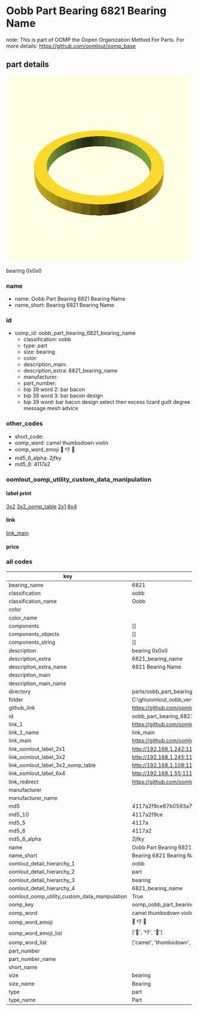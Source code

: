 # Oobb Part Bearing 6821 Bearing Name  

note: This is part of OOMP the Oopen Organization Method For Parts. For more details: https://github.com/oomlout/oomp_base

##  part details
  

[![](3dpr.png)](3dpr.png)

bearing 0x0x0



### name
* name: Oobb Part Bearing 6821 Bearing Name
* name_short: Bearing 6821 Bearing Name
### id
* oomp_id: oobb_part_bearing_6821_bearing_name
  * classification: oobb
  * type: part
  * size: bearing
  * color: 
  * description_main: 
  * description_extra: 6821_bearing_name
  * manufacturer: 
  * part_number: 
  * bip 39 word 2: bar bacon
  * bip 39 word 3: bar bacon design
  * bip 39 word: bar bacon design select then excess lizard guilt degree message mesh advice

### other_codes
* short_code: 
* oomp_word: camel thumbsdown violin
* oomp_word_emoji :camel: :thumbsdown: :violin:
* md5_6_alpha: 2jfky
* md5_6: 4117a2






### oomlout_oomp_utility_custom_data_manipulation
#### label print
[3x2](http://192.168.1.245:1112/?label=oomp%202jfky)
[3x2_oomp_table](http://192.168.1.108:1112/?label=oomp%202jfky)
[2x1](http://192.168.1.242:1112/?label=oomp%202jfky)
[6x4](http://192.168.1.55:1112/?label=oomp%202jfky)    

#### link

[link_main](https://github.com/oomlout/oomlout_oobb_version_4_generated_parts/tree/main/navigation_oomp/oobb/part/bearing//6821_bearing_name/part)                              

#### price







### all codes 
| key | value |  
| --- | --- |  
| bearing_name | 6821 |  
| classification | oobb |  
| classification_name | Oobb |  
| color |  |  
| color_name |  |  
| components | [] |  
| components_objects | [] |  
| components_string | [] |  
| description | bearing 0x0x0 |  
| description_extra | 6821_bearing_name |  
| description_extra_name | 6821 Bearing Name |  
| description_main |  |  
| description_main_name |  |  
| directory | parts/oobb_part_bearing_6821_bearing_name |  
| folder | C:\gh\oomlout_oobb_version_4_generated_parts\parts\oobb_part_bearing_6821_bearing_name |  
| github_link | https://github.com/oomlout/oomlout_oomp_part_src/tree/main/parts/oobb_part_bearing_6821_bearing_name |  
| id | oobb_part_bearing_6821_bearing_name |  
| link_1 | https://github.com/oomlout/oomlout_oobb_version_4_generated_parts/tree/main/navigation_oomp/oobb/part/bearing//6821_bearing_name/part |  
| link_1_name | link_main |  
| link_main | https://github.com/oomlout/oomlout_oobb_version_4_generated_parts/tree/main/navigation_oomp/oobb/part/bearing//6821_bearing_name/part |  
| link_oomlout_label_2x1 | http://192.168.1.242:1112/?label=oomp%202jfky |  
| link_oomlout_label_3x2 | http://192.168.1.245:1112/?label=oomp%202jfky |  
| link_oomlout_label_3x2_oomp_table | http://192.168.1.108:1112/?label=oomp%202jfky |  
| link_oomlout_label_6x4 | http://192.168.1.55:1112/?label=oomp%202jfky |  
| link_redirect | https://github.com/oomlout/oomlout_oobb_version_4_generated_parts/tree/main/parts/hardware_bearing_6821 |  
| manufacturer |  |  
| manufacturer_name |  |  
| md5 | 4117a2f9ce67b0593a701c3477845093 |  
| md5_10 | 4117a2f9ce |  
| md5_5 | 4117a |  
| md5_6 | 4117a2 |  
| md5_6_alpha | 2jfky |  
| name | Oobb Part Bearing 6821 Bearing Name |  
| name_short | Bearing 6821 Bearing Name |  
| oomlout_detail_hierarchy_1 | oobb |  
| oomlout_detail_hierarchy_2 | part |  
| oomlout_detail_hierarchy_3 | bearing |  
| oomlout_detail_hierarchy_4 | 6821_bearing_name |  
| oomlout_oomp_utility_custom_data_manipulation | True |  
| oomp_key | oomp_oobb_part_bearing_6821_bearing_name |  
| oomp_word | camel thumbsdown violin |  
| oomp_word_emoji | :camel: :thumbsdown: :violin: |  
| oomp_word_emoji_list | [':camel:', ':thumbsdown:', ':violin:'] |  
| oomp_word_list | ['camel', 'thumbsdown', 'violin'] |  
| part_number |  |  
| part_number_name |  |  
| short_name |  |  
| size | bearing |  
| size_name | Bearing |  
| type | part |  
| type_name | Part |  
